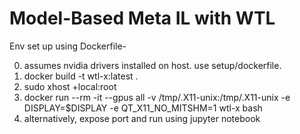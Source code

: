 # Model-Based Meta IL with WTL


Env set up using Dockerfile- 

0. assumes nvidia drivers installed on host. use setup/dockerfile.
1. docker build -t wtl-x:latest .
2. sudo xhost +local:root
3. docker run
--rm
-it
--gpus all
-v /tmp/.X11-unix:/tmp/.X11-unix
-e DISPLAY=$DISPLAY
-e QT_X11_NO_MITSHM=1
wtl-x
bash
4. alternatively, expose port and run using jupyter notebook

